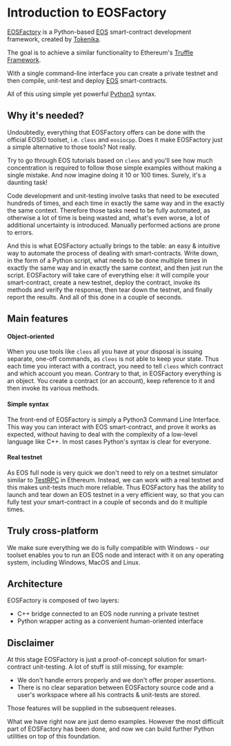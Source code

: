 # Introduction to EOSFactory

[EOSFactory](https://github.com/tokenika/eosfactory) is a Python-based [EOS](https://eos.io) smart-contract development framework, created by [Tokenika](https://tokenika.io).

The goal is to achieve a similar functionality to Ethereum's [Truffle Framework](http://truffleframework.com/).

With a single command-line interface you can create a private testnet and then compile, unit-test and deploy [EOS](https://eos.io/) smart-contracts.

All of this using simple yet powerful [Python3](https://www.python.org/) syntax.

## Why it's needed?

Undoubtedly, everything that EOSFactory offers can be done with the official EOSIO toolset, i.e. `cleos` and `eosiocpp`. Does it make EOSFactory just a simple alternative to those tools? Not really.

Try to go through EOS tutorials based on `cleos` and you'll see how much concentration is required to follow those simple examples without making a single mistake. And now imagine doing it 10 or 100 times. Surely, it's a daunting task!

Code development and unit-testing involve tasks that need to be executed hundreds of times, and each time in exactly the same way and in the exactly the same context. Therefore those tasks need to be fully automated, as otherwise a lot of time is being wasted and, what's even worse, a lot of additional uncertainty is introduced. Manually performed actions are prone to errors.

And this is what EOSFactory actually brings to the table: an easy & intuitive way to automate the process of dealing with smart-contracts. Write down, in the form of a Python script, what needs to be done multiple times in exactly the same way and in exactly the same context, and then just run the script. EOSFactory will take care of everything else: it will compile your smart-contract, create a new testnet, deploy the contract, invoke its methods and verify the response, then tear down the testnet, and finally report the results. And all of this done in a couple of seconds.

## Main features

#### Object-oriented

When you use tools like `cleos` all you have at your disposal is issuing separate, one-off commands, as `cleos` is not able to keep your state. Thus each time you interact with a contract, you need to tell `cleos` which contract and which account you mean. Contrary to that, in EOSFactory everything is an object. You create a contract (or an account), keep reference to it and then invoke its various methods.

#### Simple syntax

The front-end of EOSFactory is simply a Python3 Command Line Interface. This way you can interact with EOS smart-contract, and prove it works as expected, without having to deal with the complexity of a low-level language like C++. In most cases Python's syntax is clear for everyone.

#### Real testnet

As EOS full node is very quick we don't need to rely on a testnet simulator similar to [TestRPC](https://github.com/trufflesuite/ganache-cli) in Ethereum. Instead, we can work with a real testnet and this makes unit-tests much more reliable. Thus EOSFactory has the ability to launch and tear down an EOS testnet in a very efficient way, so that you can fully test your smart-contract in a couple of seconds and do it multiple times.

## Truly cross-platform

We make sure everything we do is fully compatible with Windows - our toolset enables you to run an EOS node and interact with it on any operating system, including Windows, MacOS and Linux.

## Architecture

EOSFactory is composed of two layers:

- C++ bridge connected to an EOS node running a private testnet
- Python wrapper acting as a convenient human-oriented interface

## Disclaimer

At this stage EOSFactory is just a proof-of-concept solution for smart-contract unit-testing. A lot of stuff is still missing, for example:

* We don't handle errors properly and we don't offer proper assertions. 
* There is no clear separation between EOSFactory source code and a user's workspace where all his contracts & unit-tests are stored.

Those features will be supplied in the subsequent releases.

What we have right now are just demo examples. However the most difficult part of EOSFactory has been done, and now we can build further Python utilities on top of this foundation.
